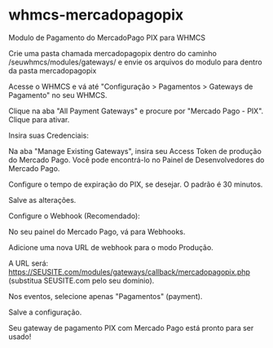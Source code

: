 # whmcs-mercadopagopix
Modulo de Pagamento do MercadoPago PIX para WHMCS

Crie uma pasta chamada mercadopagopix dentro do caminho /seuwhmcs/modules/gateways/ e envie os arquivos do modulo para dentro da pasta mercadopagopix

Acesse o WHMCS e vá até "Configuração > Pagamentos > Gateways de Pagamento" no seu WHMCS.

Clique na aba "All Payment Gateways" e procure por "Mercado Pago - PIX". Clique para ativar.

Insira suas Credenciais:

Na aba "Manage Existing Gateways", insira seu Access Token de produção do Mercado Pago. Você pode encontrá-lo no Painel de Desenvolvedores do Mercado Pago.

Configure o tempo de expiração do PIX, se desejar. O padrão é 30 minutos.

Salve as alterações.

Configure o Webhook (Recomendado):

No seu painel do Mercado Pago, vá para Webhooks.

Adicione uma nova URL de webhook para o modo Produção.

A URL será: https://SEUSITE.com/modules/gateways/callback/mercadopagopix.php (substitua SEUSITE.com pelo seu domínio).

Nos eventos, selecione apenas "Pagamentos" (payment).

Salve a configuração.

Seu gateway de pagamento PIX com Mercado Pago está pronto para ser usado!
